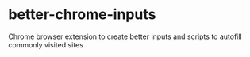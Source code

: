 # better-chrome-inputs
Chrome browser extension to create better inputs and scripts to autofill commonly visited sites
